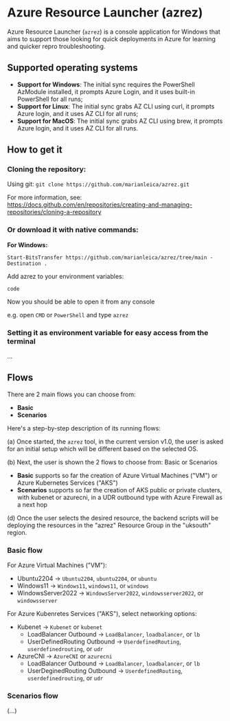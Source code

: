 # Azure Resource Launcher (azrez)
Azure Resource Launcher (`azrez`) is a console application for Windows that aims to support those looking for quick deployments in Azure for learning and quicker repro troubleshooting.

## Supported operating systems

- **Support for Windows**: The initial sync requires the PowerShell AzModule installed, it prompts Azure Login, and it uses built-in PowerShell for all runs;
- **Support for Linux**: The initial sync grabs AZ CLI using curl, it prompts Azure login, and it uses AZ CLI for all runs;
- **Support for MacOS**: The initial sync grabs AZ CLI using brew, it prompts Azure login, and it uses AZ CLI for all runs.

## How to get it

### Cloning the repository:
Using git:
`git clone https://github.com/marianleica/azrez.git`

For more information, see:
https://docs.github.com/en/repositories/creating-and-managing-repositories/cloning-a-repository

### Or download it with native commands:

**For Windows:**

`Start-BitsTransfer https://github.com/marianleica/azrez/tree/main -Destination .`

<p>Add azrez to your environment variables:</p>

`code`

<p>Now you should be able to open it from any console</p>

e.g. open `CMD` or `PowerShell` and type `azrez`

### Setting it as environment variable for easy access from the terminal

...

## Flows

There are 2 main flows you can choose from:
- **Basic**
- **Scenarios**

Here's a step-by-step description of its running flows:

(a) Once started, the `azrez` tool, in the current version v1.0, the user is asked for an initial setup which will be different based on the selected OS.

(b) Next, the user is shown the 2 flows to choose from: Basic or Scenarios
- **Basic** supports so far the creation of Azure Virtual Machines ("VM") or Azure Kubernetes Services ("AKS")
- **Scenarios** supports so far the creation of AKS public or private clusters, with kubenet or azurecni, in a UDR outbound type with Azure Firewall as a next hop

(d) Once the user selects the desired resource, the backend scripts will be deploying the resources in the "azrez" Resource Group in the "uksouth" region.

### Basic flow

For Azure Virtual Machines ("VM"):
- Ubuntu2204 -> `Ubuntu2204`, `ubuntu2204`, or `ubuntu`
- Windows11 -> `Windows11`, `windows11`, or `windows`
- WindowsServer2022 -> `WindowsServer2022`, `windowsserver2022`, or `windowsserver`

For Azure Kubenretes Services ("AKS"), select networking options:
- Kubenet -> `Kubenet` or `kubenet`
  - LoadBalancer Outbound -> `LoadBalancer`, `loadbalancer`, or `lb`
  - UserDefinedRouting Outbound -> `UserdefinedRouting`, `userdefinedrouting`, or `udr`
- AzureCNI -> `AzureCNI` or `azurecni`
  - LoadBalancer Outbound -> `LoadBalancer`, `loadbalancer`, or `lb`
  - UserDeginedRouting Outbound -> `UserdefinedRouting`, `userdefinedrouting`, or `udr`

### Scenarios flow

(...)

